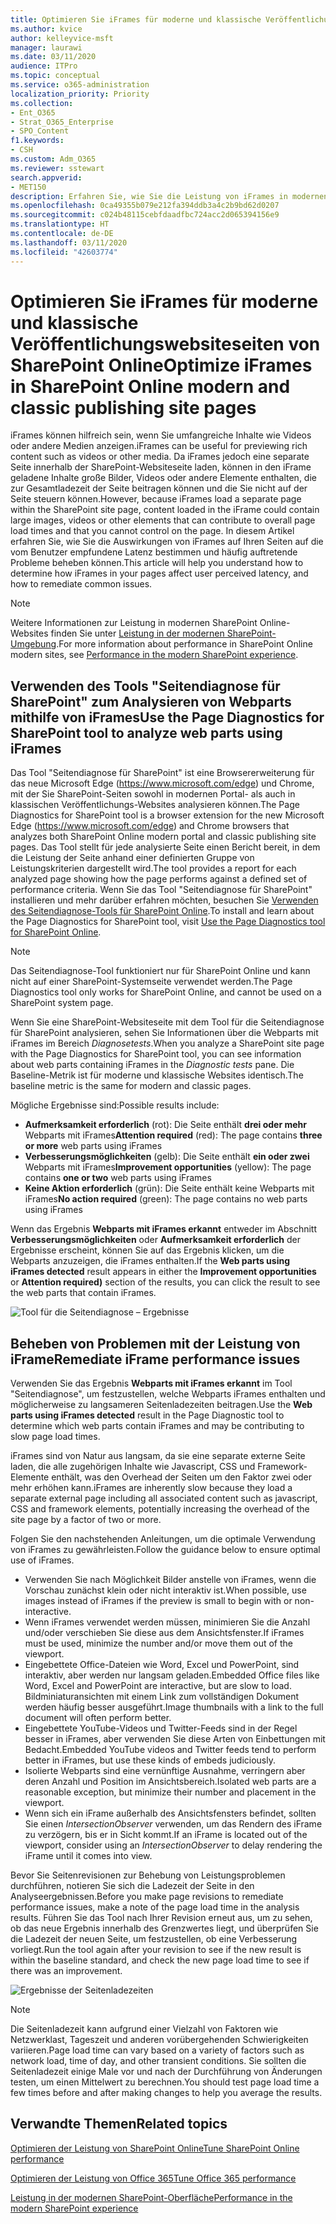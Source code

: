 ```yaml
---
title: Optimieren Sie iFrames für moderne und klassische Veröffentlichungswebsiteseiten von SharePoint Online
ms.author: kvice
author: kelleyvice-msft
manager: laurawi
ms.date: 03/11/2020
audience: ITPro
ms.topic: conceptual
ms.service: o365-administration
localization_priority: Priority
ms.collection:
- Ent_O365
- Strat_O365_Enterprise
- SPO_Content
f1.keywords:
- CSH
ms.custom: Adm_O365
ms.reviewer: sstewart
search.appverid:
- MET150
description: Erfahren Sie, wie Sie die Leistung von iFrames in modernen und klassischen Veröffentlichungswebsiteseiten in SharePoint Online optimieren können.
ms.openlocfilehash: 0ca49355b079e212fa394ddb3a4c2b9bd62d0207
ms.sourcegitcommit: c024b48115cebfdaadfbc724acc2d065394156e9
ms.translationtype: HT
ms.contentlocale: de-DE
ms.lasthandoff: 03/11/2020
ms.locfileid: "42603774"
---
```

# <a name="optimize-iframes-in-sharepoint-online-modern-and-classic-publishing-site-pages"></a><span data-ttu-id="4a972-103">Optimieren Sie iFrames für moderne und klassische Veröffentlichungswebsiteseiten von SharePoint Online</span><span class="sxs-lookup"><span data-stu-id="4a972-103">Optimize iFrames in SharePoint Online modern and classic publishing site pages</span></span>

<span data-ttu-id="4a972-104">iFrames können hilfreich sein, wenn Sie umfangreiche Inhalte wie Videos oder andere Medien anzeigen.</span><span class="sxs-lookup"><span data-stu-id="4a972-104">iFrames can be useful for previewing rich content such as videos or other media.</span></span> <span data-ttu-id="4a972-105">Da iFrames jedoch eine separate Seite innerhalb der SharePoint-Websiteseite laden, können in den iFrame geladene Inhalte große Bilder, Videos oder andere Elemente enthalten, die zur Gesamtladezeit der Seite beitragen können und die Sie nicht auf der Seite steuern können.</span><span class="sxs-lookup"><span data-stu-id="4a972-105">However, because iFrames load a separate page within the SharePoint site page, content loaded in the iFrame could contain large images, videos or other elements that can contribute to overall page load times and that you cannot control on the page.</span></span> <span data-ttu-id="4a972-106">In diesem Artikel erfahren Sie, wie Sie die Auswirkungen von iFrames auf Ihren Seiten auf die vom Benutzer empfundene Latenz bestimmen und häufig auftretende Probleme beheben können.</span><span class="sxs-lookup"><span data-stu-id="4a972-106">This article will help you understand how to determine how iFrames in your pages affect user perceived latency, and how to remediate common issues.</span></span>

>[!NOTE]
><span data-ttu-id="4a972-107">Weitere Informationen zur Leistung in modernen SharePoint Online-Websites finden Sie unter [Leistung in der modernen SharePoint-Umgebung](https://docs.microsoft.com/sharepoint/modern-experience-performance).</span><span class="sxs-lookup"><span data-stu-id="4a972-107">For more information about performance in SharePoint Online modern sites, see [Performance in the modern SharePoint experience](https://docs.microsoft.com/sharepoint/modern-experience-performance).</span></span>

## <a name="use-the-page-diagnostics-for-sharepoint-tool-to-analyze-web-parts-using-iframes"></a><span data-ttu-id="4a972-108">Verwenden des Tools "Seitendiagnose für SharePoint" zum Analysieren von Webparts mithilfe von iFrames</span><span class="sxs-lookup"><span data-stu-id="4a972-108">Use the Page Diagnostics for SharePoint tool to analyze web parts using iFrames</span></span>

<span data-ttu-id="4a972-109">Das Tool "Seitendiagnose für SharePoint" ist eine Browsererweiterung für das neue Microsoft Edge (https://www.microsoft.com/edge) und Chrome, mit der Sie SharePoint-Seiten sowohl in modernen Portal- als auch in klassischen Veröffentlichungs-Websites analysieren können.</span><span class="sxs-lookup"><span data-stu-id="4a972-109">The Page Diagnostics for SharePoint tool is a browser extension for the new Microsoft Edge (https://www.microsoft.com/edge) and Chrome browsers that analyzes both SharePoint Online modern portal and classic publishing site pages.</span></span> <span data-ttu-id="4a972-110">Das Tool stellt für jede analysierte Seite einen Bericht bereit, in dem die Leistung der Seite anhand einer definierten Gruppe von Leistungskriterien dargestellt wird.</span><span class="sxs-lookup"><span data-stu-id="4a972-110">The tool provides a report for each analyzed page showing how the page performs against a defined set of performance criteria.</span></span> <span data-ttu-id="4a972-111">Wenn Sie das Tool "Seitendiagnose für SharePoint" installieren und mehr darüber erfahren möchten, besuchen Sie [Verwenden des Seitendiagnose-Tools für SharePoint Online](page-diagnostics-for-spo.md).</span><span class="sxs-lookup"><span data-stu-id="4a972-111">To install and learn about the Page Diagnostics for SharePoint tool, visit [Use the Page Diagnostics tool for SharePoint Online](page-diagnostics-for-spo.md).</span></span>

>[!NOTE]
><span data-ttu-id="4a972-112">Das Seitendiagnose-Tool funktioniert nur für SharePoint Online und kann nicht auf einer SharePoint-Systemseite verwendet werden.</span><span class="sxs-lookup"><span data-stu-id="4a972-112">The Page Diagnostics tool only works for SharePoint Online, and cannot be used on a SharePoint system page.</span></span>

<span data-ttu-id="4a972-113">Wenn Sie eine SharePoint-Websiteseite mit dem Tool für die Seitendiagnose für SharePoint analysieren, sehen Sie Informationen über die Webparts mit iFrames im Bereich _Diagnosetests_.</span><span class="sxs-lookup"><span data-stu-id="4a972-113">When you analyze a SharePoint site page with the Page Diagnostics for SharePoint tool, you can see information about web parts containing iFrames in the _Diagnostic tests_ pane.</span></span> <span data-ttu-id="4a972-114">Die Baseline-Metrik ist für moderne und klassische Websites identisch.</span><span class="sxs-lookup"><span data-stu-id="4a972-114">The baseline metric is the same for modern and classic pages.</span></span>

<span data-ttu-id="4a972-115">Mögliche Ergebnisse sind:</span><span class="sxs-lookup"><span data-stu-id="4a972-115">Possible results include:</span></span>

- <span data-ttu-id="4a972-116">**Aufmerksamkeit erforderlich** (rot): Die Seite enthält **drei oder mehr** Webparts mit iFrames</span><span class="sxs-lookup"><span data-stu-id="4a972-116">**Attention required** (red): The page contains **three or more** web parts using iFrames</span></span>
- <span data-ttu-id="4a972-117">**Verbesserungsmöglichkeiten** (gelb): Die Seite enthält **ein oder zwei** Webparts mit iFrames</span><span class="sxs-lookup"><span data-stu-id="4a972-117">**Improvement opportunities** (yellow): The page contains **one or two** web parts using iFrames</span></span>
- <span data-ttu-id="4a972-118">**Keine Aktion erforderlich** (grün): Die Seite enthält keine Webparts mit iFrames</span><span class="sxs-lookup"><span data-stu-id="4a972-118">**No action required** (green): The page contains no web parts using iFrames</span></span>

<span data-ttu-id="4a972-119">Wenn das Ergebnis **Webparts mit iFrames erkannt** entweder im Abschnitt **Verbesserungsmöglichkeiten** oder **Aufmerksamkeit erforderlich** der Ergebnisse erscheint, können Sie auf das Ergebnis klicken, um die Webparts anzuzeigen, die iFrames enthalten.</span><span class="sxs-lookup"><span data-stu-id="4a972-119">If the **Web parts using iFrames detected** result appears in either the **Improvement opportunities** or **Attention required)** section of the results, you can click the result to see the web parts that contain iFrames.</span></span>

![Tool für die Seitendiagnose – Ergebnisse](media/modern-portal-optimization/pagediag-iframe-yellow.png)

## <a name="remediate-iframe-performance-issues"></a><span data-ttu-id="4a972-121">Beheben von Problemen mit der Leistung von iFrame</span><span class="sxs-lookup"><span data-stu-id="4a972-121">Remediate iFrame performance issues</span></span>

<span data-ttu-id="4a972-122">Verwenden Sie das Ergebnis **Webparts mit iFrames erkannt** im Tool "Seitendiagnose", um festzustellen, welche Webparts iFrames enthalten und möglicherweise zu langsameren Seitenladezeiten beitragen.</span><span class="sxs-lookup"><span data-stu-id="4a972-122">Use the **Web parts using iFrames detected** result in the Page Diagnostic tool to determine which web parts contain iFrames and may be contributing to slow page load times.</span></span>

<span data-ttu-id="4a972-123">iFrames sind von Natur aus langsam, da sie eine separate externe Seite laden, die alle zugehörigen Inhalte wie Javascript, CSS und Framework-Elemente enthält, was den Overhead der Seiten um den Faktor zwei oder mehr erhöhen kann.</span><span class="sxs-lookup"><span data-stu-id="4a972-123">iFrames are inherently slow because they load a separate external page including all associated content such as javascript, CSS and framework elements, potentially increasing the overhead of the site page by a factor of two or more.</span></span>

<span data-ttu-id="4a972-124">Folgen Sie den nachstehenden Anleitungen, um die optimale Verwendung von iFrames zu gewährleisten.</span><span class="sxs-lookup"><span data-stu-id="4a972-124">Follow the guidance below to ensure optimal use of iFrames.</span></span>

- <span data-ttu-id="4a972-125">Verwenden Sie nach Möglichkeit Bilder anstelle von iFrames, wenn die Vorschau zunächst klein oder nicht interaktiv ist.</span><span class="sxs-lookup"><span data-stu-id="4a972-125">When possible, use images instead of iFrames if the preview is small to begin with or non-interactive.</span></span>
- <span data-ttu-id="4a972-126">Wenn iFrames verwendet werden müssen, minimieren Sie die Anzahl und/oder verschieben Sie diese aus dem Ansichtsfenster.</span><span class="sxs-lookup"><span data-stu-id="4a972-126">If iFrames must be used, minimize the number and/or move them out of the viewport.</span></span>
- <span data-ttu-id="4a972-127">Eingebettete Office-Dateien wie Word, Excel und PowerPoint, sind interaktiv, aber werden nur langsam geladen.</span><span class="sxs-lookup"><span data-stu-id="4a972-127">Embedded Office files like Word, Excel and PowerPoint are interactive, but are slow to load.</span></span> <span data-ttu-id="4a972-128">Bildminiaturansichten mit einem Link zum vollständigen Dokument werden häufig besser ausgeführt.</span><span class="sxs-lookup"><span data-stu-id="4a972-128">Image thumbnails with a link to the full document will often perform better.</span></span>
- <span data-ttu-id="4a972-129">Eingebettete YouTube-Videos und Twitter-Feeds sind in der Regel besser in iFrames, aber verwenden Sie diese Arten von Einbettungen mit Bedacht.</span><span class="sxs-lookup"><span data-stu-id="4a972-129">Embedded YouTube videos and Twitter feeds tend to perform better in iFrames, but use these kinds of embeds judiciously.</span></span>
- <span data-ttu-id="4a972-130">Isolierte Webparts sind eine vernünftige Ausnahme, verringern aber deren Anzahl und Position im Ansichtsbereich.</span><span class="sxs-lookup"><span data-stu-id="4a972-130">Isolated web parts are a reasonable exception, but minimize their number and placement in the viewport.</span></span>
- <span data-ttu-id="4a972-131">Wenn sich ein iFrame außerhalb des Ansichtsfensters befindet, sollten Sie einen _IntersectionObserver_ verwenden, um das Rendern des iFrame zu verzögern, bis er in Sicht kommt.</span><span class="sxs-lookup"><span data-stu-id="4a972-131">If an iFrame is located out of the viewport, consider using an _IntersectionObserver_ to delay rendering the iFrame until it comes into view.</span></span>

<span data-ttu-id="4a972-132">Bevor Sie Seitenrevisionen zur Behebung von Leistungsproblemen durchführen, notieren Sie sich die Ladezeit der Seite in den Analyseergebnissen.</span><span class="sxs-lookup"><span data-stu-id="4a972-132">Before you make page revisions to remediate performance issues, make a note of the page load time in the analysis results.</span></span> <span data-ttu-id="4a972-133">Führen Sie das Tool nach Ihrer Revision erneut aus, um zu sehen, ob das neue Ergebnis innerhalb des Grenzwertes liegt, und überprüfen Sie die Ladezeit der neuen Seite, um festzustellen, ob eine Verbesserung vorliegt.</span><span class="sxs-lookup"><span data-stu-id="4a972-133">Run the tool again after your revision to see if the new result is within the baseline standard, and check the new page load time to see if there was an improvement.</span></span>

![Ergebnisse der Seitenladezeiten](media/modern-portal-optimization/pagediag-page-load-time.png)

>[!NOTE]
><span data-ttu-id="4a972-135">Die Seitenladezeit kann aufgrund einer Vielzahl von Faktoren wie Netzwerklast, Tageszeit und anderen vorübergehenden Schwierigkeiten variieren.</span><span class="sxs-lookup"><span data-stu-id="4a972-135">Page load time can vary based on a variety of factors such as network load, time of day, and other transient conditions.</span></span> <span data-ttu-id="4a972-136">Sie sollten die Seitenladezeit einige Male vor und nach der Durchführung von Änderungen testen, um einen Mittelwert zu berechnen.</span><span class="sxs-lookup"><span data-stu-id="4a972-136">You should test page load time a few times before and after making changes to help you average the results.</span></span>

## <a name="related-topics"></a><span data-ttu-id="4a972-137">Verwandte Themen</span><span class="sxs-lookup"><span data-stu-id="4a972-137">Related topics</span></span>

[<span data-ttu-id="4a972-138">Optimieren der Leistung von SharePoint Online</span><span class="sxs-lookup"><span data-stu-id="4a972-138">Tune SharePoint Online performance</span></span>](tune-sharepoint-online-performance.md)

[<span data-ttu-id="4a972-139">Optimieren der Leistung von Office 365</span><span class="sxs-lookup"><span data-stu-id="4a972-139">Tune Office 365 performance</span></span>](tune-office-365-performance.md)

[<span data-ttu-id="4a972-140">Leistung in der modernen SharePoint-Oberfläche</span><span class="sxs-lookup"><span data-stu-id="4a972-140">Performance in the modern SharePoint experience</span></span>](https://docs.microsoft.com/sharepoint/modern-experience-performance)
